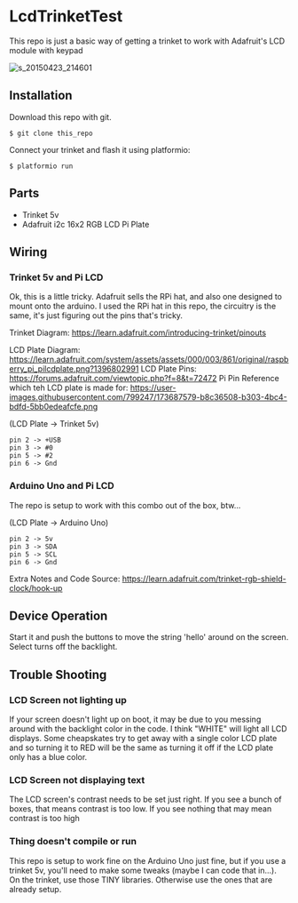 # LcdTrinketTest

This repo is just a basic way of getting a trinket to work with Adafruit's LCD module with keypad

![s_20150423_214601](https://cloud.githubusercontent.com/assets/799247/7311494/b238f9e8-ea02-11e4-8905-02ca8588c79a.jpg)

## Installation

Download this repo with git.  

```
$ git clone this_repo
```

Connect your trinket and flash it using platformio:

    $ platformio run

## Parts

- Trinket 5v
- Adafruit i2c 16x2 RGB LCD Pi Plate

## Wiring

### Trinket 5v and Pi LCD
Ok, this is a little tricky.  Adafruit sells the RPi hat, and also one designed to mount onto the arduino.  I used the RPi hat in this repo, the circuitry is the same, it's just figuring out the pins that's tricky.  

Trinket Diagram:  https://learn.adafruit.com/introducing-trinket/pinouts

LCD Plate Diagram: https://learn.adafruit.com/system/assets/assets/000/003/861/original/raspberry_pi_pilcdplate.png?1396802991
LCD Plate Pins: https://forums.adafruit.com/viewtopic.php?f=8&t=72472 
Pi Pin Reference which teh LCD plate is made for:  https://user-images.githubusercontent.com/799247/173687579-b8c36508-b303-4bc4-bdfd-5bb0edeafcfe.png

(LCD Plate -> Trinket 5v)
```
pin 2 -> +USB
pin 3 -> #0
pin 5 -> #2
pin 6 -> Gnd
```

### Arduino Uno and Pi LCD
The repo is setup to work with this combo out of the box, btw...


(LCD Plate -> Arduino Uno)
```
pin 2 -> 5v
pin 3 -> SDA
pin 5 -> SCL
pin 6 -> Gnd
```


Extra Notes and Code Source:  https://learn.adafruit.com/trinket-rgb-shield-clock/hook-up

## Device Operation

Start it and push the buttons to move the string 'hello' around on the screen.  Select turns off the backlight.  

## Trouble Shooting

### LCD Screen not lighting up
If your screen doesn't light up on boot, it may be due to you messing around with the backlight color in the code.  I think "WHITE" will light all LCD displays.  Some cheapskates try to get away with a single color LCD plate and so turning it to RED will be the same as turning it off if the LCD plate only has a blue color.  


### LCD Screen not displaying text
The LCD screen's contrast needs to be set just right.  If you see a bunch of boxes, that means contrast is too low.  If you see nothing that may mean contrast is too high

### Thing doesn't compile or run
This repo is setup to work fine on the Arduino Uno just fine, but if you use a trinket 5v, you'll need to make some tweaks (maybe I can code that in...).  On the trinket, use those TINY libraries.  Otherwise use the ones that are already setup.  
